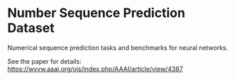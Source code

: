 # Number Sequence Prediction Dataset
Numerical sequence prediction tasks and benchmarks for neural networks. 

See the paper for details: https://wvvw.aaai.org/ojs/index.php/AAAI/article/view/4387 
